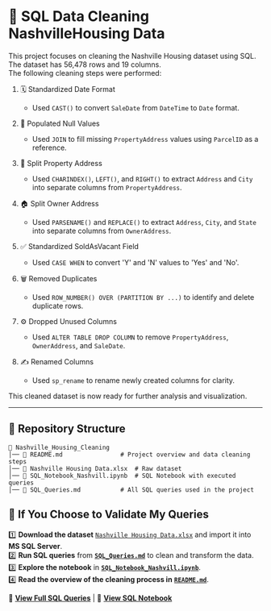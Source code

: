 # 🧹 SQL Data Cleaning NashvilleHousing Data


This project focuses on cleaning the Nashville Housing dataset using SQL. The dataset has 56,478 rows and 19 columns.  
The following cleaning steps were performed:


1. 🗓️ Standardized Date Format 
   - Used `CAST()` to convert `SaleDate` from `DateTime` to `Date` format.

2. 🔄 Populated Null Values 
   - Used `JOIN` to fill missing `PropertyAddress` values using `ParcelID` as a reference.

3. 🏡 Split Property Address 
   - Used `CHARINDEX()`, `LEFT()`, and `RIGHT()` to extract `Address` and `City` into separate columns from `PropertyAddress`.

4. 🏠 Split Owner Address 
   - Used `PARSENAME()` and `REPLACE()` to extract `Address`, `City`, and `State` into separate columns from `OwnerAddress`.

5. ✅ Standardized SoldAsVacant Field 
   - Used `CASE WHEN` to convert 'Y' and 'N' values to 'Yes' and 'No'.

6. 🗑️ Removed Duplicates 
   - Used `ROW_NUMBER() OVER (PARTITION BY ...)` to identify and delete duplicate rows.

7. ⚙️ Dropped Unused Columns 
   - Used `ALTER TABLE DROP COLUMN` to remove `PropertyAddress`, `OwnerAddress`, and `SaleDate`.

8. ✍️ Renamed Columns 
   - Used `sp_rename` to rename newly created columns for clarity.

This cleaned dataset is now ready for further analysis and visualization.

---
## 📁 Repository Structure  
```plaintext
📂 Nashville_Housing_Cleaning
│── 📄 README.md                # Project overview and data cleaning steps
│── 📄 Nashville Housing Data.xlsx  # Raw dataset
│── 📄 SQL_Notebook_Nashvill.ipynb  # SQL Notebook with executed queries
│── 📄 SQL_Queries.md           # All SQL queries used in the project
```
## 📌 If You Choose to Validate My Queries  
1️⃣ **Download the dataset** [`Nashville Housing Data.xlsx`](Nashville%20Housing%20Data.xlsx) and import it into **MS SQL Server**.  
2️⃣ **Run SQL queries** from **[`SQL_Queries.md`](SQL_Queries.md)** to clean and transform the data.  
3️⃣ **Explore the notebook** in **[`SQL_Notebook_Nashvill.ipynb`](SQL_Notebook_Nashvill.ipynb)**.  
4️⃣ **Read the overview of the cleaning process in** **[`README.md`](README.md)**.

📄 **[View Full SQL Queries](SQL_Queries.md)**  | 📓 **[View SQL Notebook](SQL_Notebook_Nashvill.ipynb)**  
